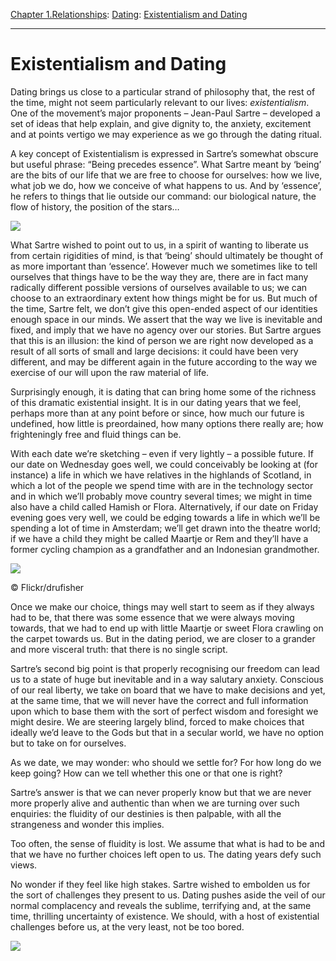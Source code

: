 [Chapter 1.Relationships](https://www.theschooloflife.com/thebookoflife/category/relationships/): [Dating](https://www.theschooloflife.com/thebookoflife/category/relationships/dating/): [Existentialism and Dating](https://www.theschooloflife.com/thebookoflife/existentialism-and-dating/)

* * *

# Existentialism and Dating

Dating brings us close to a particular strand of philosophy that, the rest of the time, might not seem particularly relevant to our lives: _existentialism_. One of the movement’s major proponents – Jean-Paul Sartre – developed a set of ideas that help explain, and give dignity to, the anxiety, excitement and at points vertigo we may experience as we go through the dating ritual.

A key concept of Existentialism is expressed in Sartre’s somewhat obscure but useful phrase: “Being precedes essence”. What Sartre meant by ‘being’ are the bits of our life that we are free to choose for ourselves: how we live, what job we do, how we conceive of what happens to us. And by ‘essence’, he refers to things that lie outside our command: our biological nature, the flow of history, the position of the stars…

![](https://www.theschooloflife.com/thebookoflife/wp-content/uploads/2018/07/800px-Simone_de_Beauvoir__Jean-Paul_Sartre_in_Beijing_1955.jpg)

What Sartre wished to point out to us, in a spirit of wanting to liberate us from certain rigidities of mind, is that ‘being’ should ultimately be thought of as more important than ‘essence’. However much we sometimes like to tell ourselves that things have to be the way they are, there are in fact many radically different possible versions of ourselves available to us; we can choose to an extraordinary extent how things might be for us. But much of the time, Sartre felt, we don’t give this open-ended aspect of our identities enough space in our minds. We assert that the way we live is inevitable and fixed, and imply that we have no agency over our stories. But Sartre argues that this is an illusion: the kind of person we are right now developed as a result of all sorts of small and large decisions: it could have been very different, and may be different again in the future according to the way we exercise of our will upon the raw material of life. &nbsp;

Surprisingly enough, it is dating that can bring home some of the richness of this dramatic existential insight. It is in our dating years that we feel, perhaps more than at any point before or since, how much our future is undefined, how little is preordained, how many options there really are; how frighteningly free and fluid things can be.

With each date we’re sketching – even if very lightly – a possible future. If our date on Wednesday goes well, we could conceivably be looking at (for instance) a life in which we have relatives in the highlands of Scotland, in which a lot of the people we spend time with are in the technology sector and in which we’ll probably move country several times; we might in time also have a child called Hamish or Flora. Alternatively, if our date on Friday evening goes very well, we could be edging towards a life in which we’ll be spending a lot of time in Amsterdam; we’ll get drawn into the theatre world; if we have a child they might be called Maartje or Rem and they’ll have a former cycling champion as a grandfather and an Indonesian grandmother.

 ![](https://www.theschooloflife.com/thebookoflife/wp-content/uploads/2018/07/17561001255_f162ea2710_z.jpg)

© Flickr/drufisher

Once we make our choice, things may well start to seem as if they always had to be, that there was some essence that we were always moving towards, that we had to end up with little Maartje or sweet Flora crawling on the carpet towards us. But in the dating period, we are closer to a grander and more visceral truth: that there is no single script.

Sartre’s second big point is that properly recognising our freedom can lead us to a state of huge but inevitable and in a way salutary anxiety. Conscious of our real liberty, we take on board that we have to make decisions and yet, at the same time, that we will never have the correct and full information upon which to base them with the sort of perfect wisdom and foresight we might desire. We are steering largely blind, forced to make choices that ideally we’d leave to the Gods but that in a secular world, we have no option but to take on for ourselves.

As we date, we may wonder: who should we settle for? For how long do we keep going? How can we tell whether this one or that one is right?

Sartre’s answer is that we can never properly know but that we are never more properly alive and authentic than when we are turning over such enquiries: the fluidity of our destinies is then palpable, with all the strangeness and wonder this implies.

Too often, the sense of fluidity is lost. We assume that what is had to be and that we have no further choices left open to us. The dating years defy such views.

No wonder if they feel like high stakes. Sartre wished to embolden us for the sort of challenges they present to us. Dating pushes aside the veil of our normal complacency and reveals the sublime, terrifying and, at the same time, thrilling uncertainty of existence. We should, with a host of existential challenges before us, at the very least, not be too bored.

[![](https://img.youtube.com/vi/AcniOW0wc5k/0.jpg)](https://www.youtube.com/embed/AcniOW0wc5k '')
